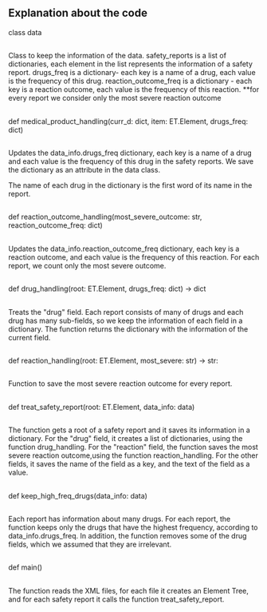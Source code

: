 ## Explanation about the code ##

class data
##
Class to keep the information of the data.
safety_reports is a list of dictionaries,
each element in the list represents the information of a safety report.
drugs_freq is a dictionary- each key is a name of a drug,
                            each value is the frequency of this drug.
reaction_outcome_freq is a dictionary - each key is a reaction outcome,
                                        each value is the frequency of this reaction.
                                        **for every report we consider only the most severe reaction outcome
##

def medical_product_handling(curr_d: dict, item: ET.Element, drugs_freq: dict)
##
Updates the data_info.drugs_freq dictionary, each key is a name of a drug
and each value is the frequency of this drug in the safety reports.
We save the dictionary as an attribute in the data class.

The name of each drug in the dictionary is the first word of its name in the report.
##

def reaction_outcome_handling(most_severe_outcome: str, reaction_outcome_freq: dict)
##
Updates the data_info.reaction_outcome_freq dictionary,
each key is a reaction outcome, and each value is the frequency of this reaction.
For each report, we count only the most severe outcome.
##

def drug_handling(root: ET.Element, drugs_freq: dict) -> dict
##
Treats the "drug" field.
Each report consists of many of drugs and each drug has many sub-fields,
so we keep the information of each field in a dictionary.
The function returns the dictionary with the information of the current field.
##

def reaction_handling(root: ET.Element, most_severe: str) -> str:
##
Function to save the most severe reaction outcome for every report.
##


def treat_safety_report(root: ET.Element, data_info: data)
##
The function gets a root of a safety report and it saves its information in a dictionary.
For the "drug" field, it creates a list of dictionaries, using the function drug_handling.
For the "reaction" field, the function saves the most severe reaction outcome,using the function reaction_handling.
For the other fields, it saves the name of the field as a key,
and the text of the field as a value.
##

def keep_high_freq_drugs(data_info: data)
##
Each report has information about many drugs.
For each report, the function keeps only the drugs that have the highest frequency, according to data_info.drugs_freq.
In addition, the function removes some of the drug fields, which we assumed that they are irrelevant.
##

def main()
##
The function reads the XML files, for each file it creates an Element Tree,
and for each safety report it calls the function treat_safety_report.
##
